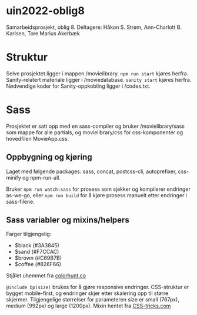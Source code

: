 # uin2022-oblig8
Samarbeidsprosjekt, oblig 8.
Deltagere: Håkon S. Strøm, Ann-Charlott B. Karlsen, Tore Marius Akerbæk

# Struktur
Selve prosjektet ligger i mappen /movielibrary. `npm run start` kjøres herfra. Sanity-relatert materiale ligger i /moviedatabase. `sanity start` kjøres herfra. Nødvendige koder for Sanity-oppkobling ligger i /codes.txt.

# Sass
Prosjektet er satt opp med en sass-compiler og bruker /movielibrary/sass som mappe for alle partials, og movielibrary/css for css-komponenter og hovedfilen MovieApp.css.

## Oppbygning og kjøring
Laget med følgende packages: sass, concat, postcss-cli, autoprefixer, css-minify og npm-run-all.

Bruker `npm run watch:sass` for prosess som sjekker og kompilerer endringer as-we-go, eller `npm run build` for å kjøre prosess manuelt etter endringer i sass-filene.

## Sass variabler og mixins/helpers
Farger tilgjengelig: 
* $black (#3A3845)
* $sand (#F7CCAC)
* $brown (#C69B7B)
* $coffee (#826F66)

Stjålet uhemmet fra [colorhunt.co](https://colorhunt.co/palette/3a3845f7ccacc69b7b826f66)

`@include bp(size)` brukes for å gjøre responsive endringer. CSS-struktur er bygget mobile-first, og endringer skjer etter skalering opp til større skjermer. Tilgjengelige størrelser for parameteren size er small (767px), medium (992px) og large (1200px). Mixin hentet fra [CSS-tricks.com](https://css-tricks.com/snippets/sass/mixin-manage-breakpoints/)
